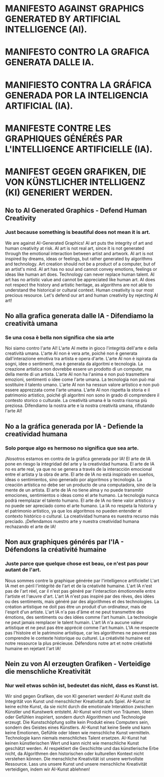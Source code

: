 # MANIFESTO AGAINST GRAPHICS GENERATED BY ARTIFICIAL INTELLIGENCE (AI).

# MANIFESTO CONTRO LA GRAFICA GENERATA DALLE IA.

# MANIFIESTO CONTRA LA GRÁFICA GENERADA POR LA INTELIGENCIA ARTIFICIAL (IA).

# MANIFESTE CONTRE LES GRAPHIQUES GÉNÉRÉS PAR L'INTELLIGENCE ARTIFICIELLE (IA).

# MANIFEST GEGEN GRAFIKEN, DIE VON KÜNSTLICHER INTELLIGENZ (KI) GENERIERT WERDEN.


## No to AI Generated Graphics - Defend Human Creativity
### Just because something is beautiful does not mean it is art.

We are against AI-Generated Graphics! AI art puts the integrity of art and human creativity at risk. AI art is not real art, since it is not generated through the emotional interaction between artist and artwork. AI art is not inspired by dreams, ideas or feelings, but rather generated by algorithms and technology. Art creation should not be a product of a computer, but of an artist's mind. AI art has no soul and cannot convey emotions, feelings or ideas like human art does. Technology can never replace human talent. AI art has no artistic value and cannot be appreciated like human art. AI does not respect the history and artistic heritage, as algorithms are not able to understand the historical or cultural context. Human creativity is our most precious resource. Let's defend our art and human creativity by rejecting AI art!

## No alla grafica generata dalle IA - Difendiamo la creatività umana
### Se una cosa è bella non significa che sia arte

Noi siamo contro l'arte AI! L'arte AI mette in gioco l'integrità dell'arte e della creatività umana. L'arte AI non è vera arte, poiché non è generata dall'interazione emotiva tra artista e opera d'arte. L'arte AI non è ispirata da sogni, idee o sentimenti, ma è generata da algoritmi e tecnologia. La creazione artistica non dovrebbe essere un prodotto di un computer, ma della mente di un artista. L'arte AI non ha l'anima e non può trasmettere emozioni, sentimenti o idee come l'arte umana. La tecnologia non può mai sostituire il talento umano. L'arte AI non ha nessun valore artistico e non può essere apprezzata come l'arte umana. L'arte AI non rispetta la storia e il patrimonio artistico, poiché gli algoritmi non sono in grado di comprendere il contesto storico o culturale. La creatività umana è la nostra risorsa più preziosa. Difendiamo la nostra arte e la nostra creatività umana, rifiutando l'arte AI!

## No a la gráfica generada por IA - Defiende la creatividad humana
### Solo porque algo es hermoso no significa que sea arte.

¡Nosotros estamos en contra de la gráfica generada por IA! El arte de IA pone en riesgo la integridad del arte y la creatividad humana. El arte de IA no es arte real, ya que no se genera a través de la interacción emocional entre el artista y la obra de arte. El arte de IA no está inspirado en sueños, ideas o sentimientos, sino generado por algoritmos y tecnología. La creación artística no debe ser un producto de una computadora, sino de la mente de un artista. El arte de IA no tiene alma y no puede transmitir emociones, sentimientos o ideas como el arte humano. La tecnología nunca podrá reemplazar el talento humano. El arte de IA no tiene valor artístico y no puede ser apreciado como el arte humano. La IA no respeta la historia y el patrimonio artístico, ya que los algoritmos no pueden entender el contexto histórico o cultural. La creatividad humana es nuestra recurso más preciado. ¡Defendamos nuestro arte y nuestra creatividad humana rechazando el arte de IA!


## Non aux graphiques générés par l'IA - Défendons la créativité humaine
### Juste parce que quelque chose est beau, ce n'est pas pour autant de l'art.

Nous sommes contre la graphique générée par l'intelligence artificielle! L'art IA met en péril l'intégrité de l'art et de la créativité humaine. L'art IA n'est pas de l'art réel, car il n'est pas généré par l'interaction émotionnelle entre l'artiste et l'œuvre d'art. L'art IA n'est pas inspiré par des rêves, des idées ou des sentiments, mais généré par des algorithmes et des technologies. La création artistique ne doit pas être un produit d'un ordinateur, mais de l'esprit d'un artiste. L'art IA n'a pas d'âme et ne peut transmettre des émotions, des sentiments ou des idées comme l'art humain. La technologie ne peut jamais remplacer le talent humain. L'art IA n'a aucune valeur artistique et ne peut pas être apprécié comme l'art humain. L'IA ne respecte pas l'histoire et le patrimoine artistique, car les algorithmes ne peuvent pas comprendre le contexte historique ou culturel. La créativité humaine est notre ressource la plus précieuse. Défendons notre art et notre créativité humaine en rejetant l'art IA!

## Nein zu von AI erzeugten Grafiken - Verteidige die menschliche Kreativität
### Nur weil etwas schön ist, bedeutet das nicht, dass es Kunst ist.

Wir sind gegen Grafiken, die von KI generiert werden! AI-Kunst stellt die Integrität von Kunst und menschlicher Kreativität aufs Spiel. AI-Kunst ist keine echte Kunst, da sie nicht durch die emotionale Interaktion zwischen Künstler und Kunstwerk entsteht. AI-Kunst wird nicht von Träumen, Ideen oder Gefühlen inspiriert, sondern durch Algorithmen und Technologie erzeugt. Die Kunstschöpfung sollte kein Produkt eines Computers sein, sondern des Geistes eines Künstlers. AI-Kunst hat keine Seele und kann keine Emotionen, Gefühle oder Ideen wie menschliche Kunst vermitteln. Technologie kann niemals menschliches Talent ersetzen. AI-Kunst hat keinen künstlerischen Wert und kann nicht wie menschliche Kunst geschätzt werden. AI respektiert die Geschichte und das künstlerische Erbe nicht, da Algorithmen den historischen oder kulturellen Kontext nicht verstehen können. Die menschliche Kreativität ist unsere wertvollste Ressource. Lass uns unsere Kunst und unsere menschliche Kreativität verteidigen, indem wir AI-Kunst ablehnen!